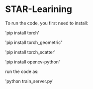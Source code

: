 # STAR-Learining
To run the code, you first need to install:

'pip install torch'

'pip install torch_geometric'

'pip install torch_scatter'

'pip install opencv-python'

run the code as:

'python train_server.py'
